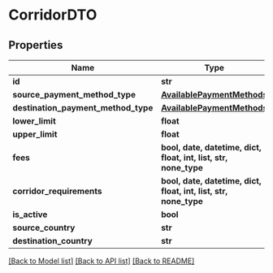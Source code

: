 # CorridorDTO


## Properties
Name | Type | Description | Notes
------------ | ------------- | ------------- | -------------
**id** | **str** |  | 
**source_payment_method_type** | [**AvailablePaymentMethods**](AvailablePaymentMethods.md) |  | 
**destination_payment_method_type** | [**AvailablePaymentMethods**](AvailablePaymentMethods.md) |  | 
**lower_limit** | **float** |  | 
**upper_limit** | **float** |  | 
**fees** | **bool, date, datetime, dict, float, int, list, str, none_type** |  | 
**corridor_requirements** | **bool, date, datetime, dict, float, int, list, str, none_type** |  | 
**is_active** | **bool** |  | 
**source_country** | **str** |  | 
**destination_country** | **str** |  | 

[[Back to Model list]](../README.md#documentation-for-models) [[Back to API list]](../README.md#documentation-for-api-endpoints) [[Back to README]](../README.md)


